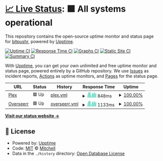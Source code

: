 # [📈 Live Status](https://bitpushr.github.io/upptime/): <!--live status--> **🟩 All systems operational**

This repository contains the open-source uptime monitor and status page for [bitpushr](https://bitpushr.net), powered by [Upptime](https://github.com/upptime/upptime).

[![Uptime CI](https://github.com/bitpushr/upptime/workflows/Uptime%20CI/badge.svg)](https://github.com/bitpushr/upptime/actions?query=workflow%3A%22Uptime+CI%22)
[![Response Time CI](https://github.com/bitpushr/upptime/workflows/Response%20Time%20CI/badge.svg)](https://github.com/bitpushr/upptime/actions?query=workflow%3A%22Response+Time+CI%22)
[![Graphs CI](https://github.com/bitpushr/upptime/workflows/Graphs%20CI/badge.svg)](https://github.com/bitpushr/upptime/actions?query=workflow%3A%22Graphs+CI%22)
[![Static Site CI](https://github.com/bitpushr/upptime/workflows/Static%20Site%20CI/badge.svg)](https://github.com/bitpushr/upptime/actions?query=workflow%3A%22Static+Site+CI%22)
[![Summary CI](https://github.com/bitpushr/upptime/workflows/Summary%20CI/badge.svg)](https://github.com/bitpushr/upptime/actions?query=workflow%3A%22Summary+CI%22)

With [Upptime](https://upptime.js.org), you can get your own unlimited and free uptime monitor and status page, powered entirely by a GitHub repository. We use [Issues](https://github.com/bitpushr/upptime/issues) as incident reports, [Actions](https://github.com/bitpushr/upptime/actions) as uptime monitors, and [Pages](https://status.bitpushr.net) for the status page.

<!--start: status pages-->
<!-- This summary is generated by Upptime (https://github.com/upptime/upptime) -->
<!-- Do not edit this manually, your changes will be overwritten -->
<!-- prettier-ignore -->
| URL | Status | History | Response Time | Uptime |
| --- | ------ | ------- | ------------- | ------ |
| <img alt="" src="https://icons.duckduckgo.com/ip3/plex.bitpushr.net.ico" height="13"> [Plex](https://plex.bitpushr.net/web/index.html#!/) | 🟩 Up | [plex.yml](https://github.com/bitpushr/upptime/commits/HEAD/history/plex.yml) | <details><summary><img alt="Response time graph" src="./graphs/plex/response-time-week.png" height="20"> 848ms</summary><br><a href="https://bitpushr.github.io/upptime/history/plex"><img alt="Response time 908" src="https://img.shields.io/endpoint?url=https%3A%2F%2Fraw.githubusercontent.com%2Fbitpushr%2Fupptime%2FHEAD%2Fapi%2Fplex%2Fresponse-time.json"></a><br><a href="https://bitpushr.github.io/upptime/history/plex"><img alt="24-hour response time 1138" src="https://img.shields.io/endpoint?url=https%3A%2F%2Fraw.githubusercontent.com%2Fbitpushr%2Fupptime%2FHEAD%2Fapi%2Fplex%2Fresponse-time-day.json"></a><br><a href="https://bitpushr.github.io/upptime/history/plex"><img alt="7-day response time 848" src="https://img.shields.io/endpoint?url=https%3A%2F%2Fraw.githubusercontent.com%2Fbitpushr%2Fupptime%2FHEAD%2Fapi%2Fplex%2Fresponse-time-week.json"></a><br><a href="https://bitpushr.github.io/upptime/history/plex"><img alt="30-day response time 905" src="https://img.shields.io/endpoint?url=https%3A%2F%2Fraw.githubusercontent.com%2Fbitpushr%2Fupptime%2FHEAD%2Fapi%2Fplex%2Fresponse-time-month.json"></a><br><a href="https://bitpushr.github.io/upptime/history/plex"><img alt="1-year response time 908" src="https://img.shields.io/endpoint?url=https%3A%2F%2Fraw.githubusercontent.com%2Fbitpushr%2Fupptime%2FHEAD%2Fapi%2Fplex%2Fresponse-time-year.json"></a></details> | <details><summary><a href="https://bitpushr.github.io/upptime/history/plex">100.00%</a></summary><a href="https://bitpushr.github.io/upptime/history/plex"><img alt="All-time uptime 99.91%" src="https://img.shields.io/endpoint?url=https%3A%2F%2Fraw.githubusercontent.com%2Fbitpushr%2Fupptime%2FHEAD%2Fapi%2Fplex%2Fuptime.json"></a><br><a href="https://bitpushr.github.io/upptime/history/plex"><img alt="24-hour uptime 100.00%" src="https://img.shields.io/endpoint?url=https%3A%2F%2Fraw.githubusercontent.com%2Fbitpushr%2Fupptime%2FHEAD%2Fapi%2Fplex%2Fuptime-day.json"></a><br><a href="https://bitpushr.github.io/upptime/history/plex"><img alt="7-day uptime 100.00%" src="https://img.shields.io/endpoint?url=https%3A%2F%2Fraw.githubusercontent.com%2Fbitpushr%2Fupptime%2FHEAD%2Fapi%2Fplex%2Fuptime-week.json"></a><br><a href="https://bitpushr.github.io/upptime/history/plex"><img alt="30-day uptime 99.81%" src="https://img.shields.io/endpoint?url=https%3A%2F%2Fraw.githubusercontent.com%2Fbitpushr%2Fupptime%2FHEAD%2Fapi%2Fplex%2Fuptime-month.json"></a><br><a href="https://bitpushr.github.io/upptime/history/plex"><img alt="1-year uptime 99.91%" src="https://img.shields.io/endpoint?url=https%3A%2F%2Fraw.githubusercontent.com%2Fbitpushr%2Fupptime%2FHEAD%2Fapi%2Fplex%2Fuptime-year.json"></a></details>
| <img alt="" src="https://icons.duckduckgo.com/ip3/overseerr.bitpushr.net.ico" height="13"> [Overseerr](https://overseerr.bitpushr.net/) | 🟩 Up | [overseerr.yml](https://github.com/bitpushr/upptime/commits/HEAD/history/overseerr.yml) | <details><summary><img alt="Response time graph" src="./graphs/overseerr/response-time-week.png" height="20"> 1133ms</summary><br><a href="https://bitpushr.github.io/upptime/history/overseerr"><img alt="Response time 1252" src="https://img.shields.io/endpoint?url=https%3A%2F%2Fraw.githubusercontent.com%2Fbitpushr%2Fupptime%2FHEAD%2Fapi%2Foverseerr%2Fresponse-time.json"></a><br><a href="https://bitpushr.github.io/upptime/history/overseerr"><img alt="24-hour response time 1526" src="https://img.shields.io/endpoint?url=https%3A%2F%2Fraw.githubusercontent.com%2Fbitpushr%2Fupptime%2FHEAD%2Fapi%2Foverseerr%2Fresponse-time-day.json"></a><br><a href="https://bitpushr.github.io/upptime/history/overseerr"><img alt="7-day response time 1133" src="https://img.shields.io/endpoint?url=https%3A%2F%2Fraw.githubusercontent.com%2Fbitpushr%2Fupptime%2FHEAD%2Fapi%2Foverseerr%2Fresponse-time-week.json"></a><br><a href="https://bitpushr.github.io/upptime/history/overseerr"><img alt="30-day response time 1286" src="https://img.shields.io/endpoint?url=https%3A%2F%2Fraw.githubusercontent.com%2Fbitpushr%2Fupptime%2FHEAD%2Fapi%2Foverseerr%2Fresponse-time-month.json"></a><br><a href="https://bitpushr.github.io/upptime/history/overseerr"><img alt="1-year response time 1252" src="https://img.shields.io/endpoint?url=https%3A%2F%2Fraw.githubusercontent.com%2Fbitpushr%2Fupptime%2FHEAD%2Fapi%2Foverseerr%2Fresponse-time-year.json"></a></details> | <details><summary><a href="https://bitpushr.github.io/upptime/history/overseerr">100.00%</a></summary><a href="https://bitpushr.github.io/upptime/history/overseerr"><img alt="All-time uptime 99.89%" src="https://img.shields.io/endpoint?url=https%3A%2F%2Fraw.githubusercontent.com%2Fbitpushr%2Fupptime%2FHEAD%2Fapi%2Foverseerr%2Fuptime.json"></a><br><a href="https://bitpushr.github.io/upptime/history/overseerr"><img alt="24-hour uptime 100.00%" src="https://img.shields.io/endpoint?url=https%3A%2F%2Fraw.githubusercontent.com%2Fbitpushr%2Fupptime%2FHEAD%2Fapi%2Foverseerr%2Fuptime-day.json"></a><br><a href="https://bitpushr.github.io/upptime/history/overseerr"><img alt="7-day uptime 100.00%" src="https://img.shields.io/endpoint?url=https%3A%2F%2Fraw.githubusercontent.com%2Fbitpushr%2Fupptime%2FHEAD%2Fapi%2Foverseerr%2Fuptime-week.json"></a><br><a href="https://bitpushr.github.io/upptime/history/overseerr"><img alt="30-day uptime 99.85%" src="https://img.shields.io/endpoint?url=https%3A%2F%2Fraw.githubusercontent.com%2Fbitpushr%2Fupptime%2FHEAD%2Fapi%2Foverseerr%2Fuptime-month.json"></a><br><a href="https://bitpushr.github.io/upptime/history/overseerr"><img alt="1-year uptime 99.89%" src="https://img.shields.io/endpoint?url=https%3A%2F%2Fraw.githubusercontent.com%2Fbitpushr%2Fupptime%2FHEAD%2Fapi%2Foverseerr%2Fuptime-year.json"></a></details>

<!--end: status pages-->

[**Visit our status website →**](https://bitpushr.github.io/upptime/)

## 📄 License

- Powered by: [Upptime](https://github.com/upptime/upptime)
- Code: [MIT](./LICENSE) © [Mitchell](https://bitpushr.net)
- Data in the `./history` directory: [Open Database License](https://opendatacommons.org/licenses/odbl/1-0/)
